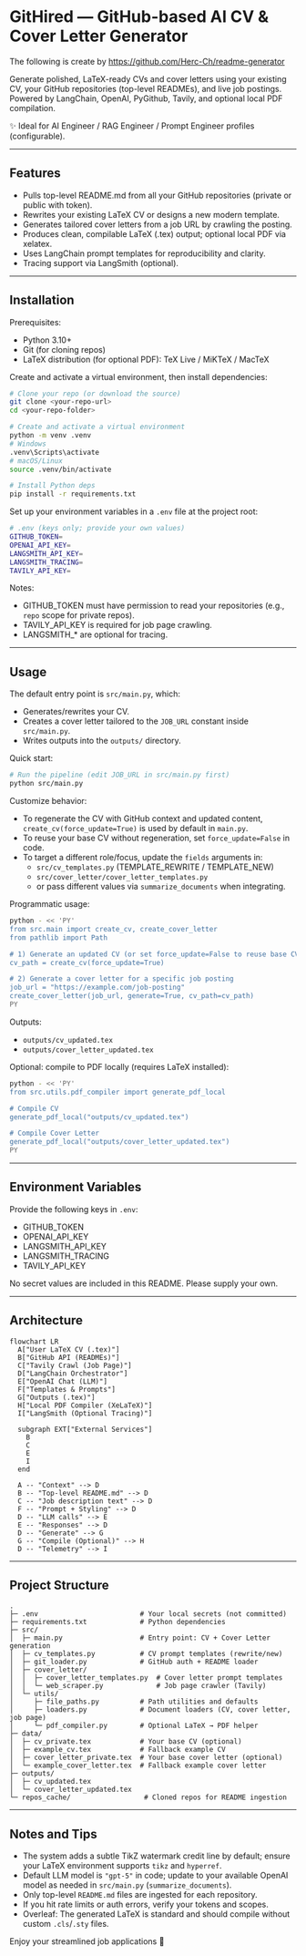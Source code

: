 # GitHired — GitHub-based AI CV & Cover Letter Generator

The following is create by https://github.com/Herc-Ch/readme-generator

Generate polished, LaTeX-ready CVs and cover letters using your existing CV, your GitHub repositories (top-level READMEs), and live job postings. Powered by LangChain, OpenAI, PyGithub, Tavily, and optional local PDF compilation.

✨ Ideal for AI Engineer / RAG Engineer / Prompt Engineer profiles (configurable).

---

## Features

- Pulls top-level README.md from all your GitHub repositories (private or public with token).
- Rewrites your existing LaTeX CV or designs a new modern template.
- Generates tailored cover letters from a job URL by crawling the posting.
- Produces clean, compilable LaTeX (.tex) output; optional local PDF via xelatex.
- Uses LangChain prompt templates for reproducibility and clarity.
- Tracing support via LangSmith (optional).

---

## Installation

Prerequisites:

- Python 3.10+
- Git (for cloning repos)
- LaTeX distribution (for optional PDF): TeX Live / MiKTeX / MacTeX

Create and activate a virtual environment, then install dependencies:

```bash
# Clone your repo (or download the source)
git clone <your-repo-url>
cd <your-repo-folder>

# Create and activate a virtual environment
python -m venv .venv
# Windows
.venv\Scripts\activate
# macOS/Linux
source .venv/bin/activate

# Install Python deps
pip install -r requirements.txt
```

Set up your environment variables in a `.env` file at the project root:

```bash
# .env (keys only; provide your own values)
GITHUB_TOKEN=
OPENAI_API_KEY=
LANGSMITH_API_KEY=
LANGSMITH_TRACING=
TAVILY_API_KEY=
```

Notes:

- GITHUB_TOKEN must have permission to read your repositories (e.g., `repo` scope for private repos).
- TAVILY_API_KEY is required for job page crawling.
- LANGSMITH\_\* are optional for tracing.

---

## Usage

The default entry point is `src/main.py`, which:

- Generates/rewrites your CV.
- Creates a cover letter tailored to the `JOB_URL` constant inside `src/main.py`.
- Writes outputs into the `outputs/` directory.

Quick start:

```bash
# Run the pipeline (edit JOB_URL in src/main.py first)
python src/main.py
```

Customize behavior:

- To regenerate the CV with GitHub context and updated content, `create_cv(force_update=True)` is used by default in `main.py`.
- To reuse your base CV without regeneration, set `force_update=False` in code.
- To target a different role/focus, update the `fields` arguments in:
  - `src/cv_templates.py` (TEMPLATE_REWRITE / TEMPLATE_NEW)
  - `src/cover_letter/cover_letter_templates.py`
  - or pass different values via `summarize_documents` when integrating.

Programmatic usage:

```bash
python - << 'PY'
from src.main import create_cv, create_cover_letter
from pathlib import Path

# 1) Generate an updated CV (or set force_update=False to reuse base CV in data/)
cv_path = create_cv(force_update=True)

# 2) Generate a cover letter for a specific job posting
job_url = "https://example.com/job-posting"
create_cover_letter(job_url, generate=True, cv_path=cv_path)
PY
```

Outputs:

- `outputs/cv_updated.tex`
- `outputs/cover_letter_updated.tex`

Optional: compile to PDF locally (requires LaTeX installed):

```bash
python - << 'PY'
from src.utils.pdf_compiler import generate_pdf_local

# Compile CV
generate_pdf_local("outputs/cv_updated.tex")

# Compile Cover Letter
generate_pdf_local("outputs/cover_letter_updated.tex")
PY
```

---

## Environment Variables

Provide the following keys in `.env`:

- GITHUB_TOKEN
- OPENAI_API_KEY
- LANGSMITH_API_KEY
- LANGSMITH_TRACING
- TAVILY_API_KEY

No secret values are included in this README. Please supply your own.

---

## Architecture

```mermaid
flowchart LR
  A["User LaTeX CV (.tex)"]
  B["GitHub API (READMEs)"]
  C["Tavily Crawl (Job Page)"]
  D["LangChain Orchestrator"]
  E["OpenAI Chat (LLM)"]
  F["Templates & Prompts"]
  G["Outputs (.tex)"]
  H["Local PDF Compiler (XeLaTeX)"]
  I["LangSmith (Optional Tracing)"]

  subgraph EXT["External Services"]
    B
    C
    E
    I
  end

  A -- "Context" --> D
  B -- "Top-level README.md" --> D
  C -- "Job description text" --> D
  F -- "Prompt + Styling" --> D
  D -- "LLM calls" --> E
  E -- "Responses" --> D
  D -- "Generate" --> G
  G -- "Compile (Optional)" --> H
  D -- "Telemetry" --> I
```

---

## Project Structure

```plaintext
.
├─ .env                         # Your local secrets (not committed)
├─ requirements.txt             # Python dependencies
├─ src/
│  ├─ main.py                   # Entry point: CV + Cover Letter generation
│  ├─ cv_templates.py           # CV prompt templates (rewrite/new)
│  ├─ git_loader.py             # GitHub auth + README loader
│  ├─ cover_letter/
│  │  ├─ cover_letter_templates.py  # Cover letter prompt templates
│  │  └─ web_scraper.py             # Job page crawler (Tavily)
│  └─ utils/
│     ├─ file_paths.py          # Path utilities and defaults
│     ├─ loaders.py             # Document loaders (CV, cover letter, job page)
│     └─ pdf_compiler.py        # Optional LaTeX → PDF helper
├─ data/
│  ├─ cv_private.tex            # Your base CV (optional)
│  ├─ example_cv.tex            # Fallback example CV
│  ├─ cover_letter_private.tex  # Your base cover letter (optional)
│  └─ example_cover_letter.tex  # Fallback example cover letter
├─ outputs/
│  ├─ cv_updated.tex
│  └─ cover_letter_updated.tex
└─ repos_cache/                  # Cloned repos for README ingestion
```

---

## Notes and Tips

- The system adds a subtle TikZ watermark credit line by default; ensure your LaTeX environment supports `tikz` and `hyperref`.
- Default LLM model is `"gpt-5"` in code; update to your available OpenAI model as needed in `src/main.py` (`summarize_documents`).
- Only top-level `README.md` files are ingested for each repository.
- If you hit rate limits or auth errors, verify your tokens and scopes.
- Overleaf: The generated LaTeX is standard and should compile without custom `.cls`/`.sty` files.

Enjoy your streamlined job applications 🚀
